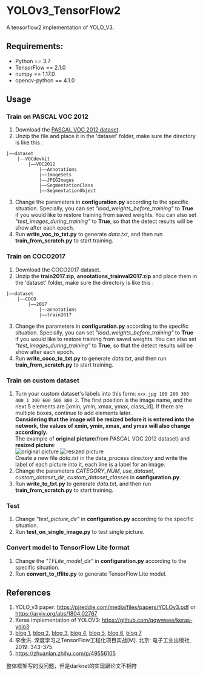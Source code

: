 # YOLOv3_TensorFlow2
A tensorflow2 implementation of YOLO_V3.

## Requirements:
+ Python == 3.7
+ TensorFlow == 2.1.0
+ numpy == 1.17.0
+ opencv-python == 4.1.0

## Usage
### Train on PASCAL VOC 2012
1. Download the [PASCAL VOC 2012 dataset](http://host.robots.ox.ac.uk/pascal/VOC/).
2. Unzip the file and place it in the 'dataset' folder, make sure the directory is like this : 
```
|——dataset
    |——VOCdevkit
        |——VOC2012
            |——Annotations
            |——ImageSets
            |——JPEGImages
            |——SegmentationClass
            |——SegmentationObject
```
3. Change the parameters in **configuration.py** according to the specific situation. Specially, you can set *"load_weights_before_training"* to **True** if you would like to restore training from saved weights. You
can also set *"test_images_during_training"* to **True**, so that the detect results will be show after each epoch.
4. Run **write_voc_to_txt.py** to generate *data.txt*, and then run **train_from_scratch.py** to start training.

### Train on COCO2017
1. Download the COCO2017 dataset.
2. Unzip the **train2017.zip**,  **annotations_trainval2017.zip** and place them in the 'dataset' folder, make sure the directory is like this : 
```
|——dataset
    |——COCO
        |——2017
            |——annotations
            |——train2017
```
3. Change the parameters in **configuration.py** according to the specific situation. Specially, you can set *"load_weights_before_training"* to **True** if you would like to restore training from saved weights. You
can also set *"test_images_during_training"* to **True**, so that the detect results will be show after each epoch.
4. Run **write_coco_to_txt.py** to generate *data.txt*, and then run **train_from_scratch.py** to start training.



### Train on custom dataset
1. Turn your custom dataset's labels into this form: 
```xxx.jpg 100 200 300 400 1 300 600 500 800 2```.
The first position is the image name, and the next 5 elements are [xmin, ymin, xmax, ymax, class_id]. If there are multiple boxes, continue to add elements later. <br>**Considering that the image will be resized before it is entered into the network, the values of xmin, ymin, xmax, and ymax will also change accordingly.**<br>
The example of **original picture**(from PASCAL VOC 2012 dataset) and **resized picture**:<br>
![original picture](https://raw.githubusercontent.com/calmisential/YOLOv3_TensorFlow2/master/assets/1.png)
![resized picture](https://raw.githubusercontent.com/calmisential/YOLOv3_TensorFlow2/master/assets/2.png)<br>
Create a new file *data.txt* in the data_process directory and write the label of each picture into it, each line is a label for an image.
2. Change the parameters *CATEGORY_NUM*, *use_dataset*, *custom_dataset_dir*, *custom_dataset_classes* in **configuration.py**.
3. Run **write_to_txt.py** to generate *data.txt*, and then run **train_from_scratch.py** to start training.

### Test
1. Change *"test_picture_dir"* in **configuration.py** according to the specific situation.
2. Run **test_on_single_image.py** to test single picture.

### Convert model to TensorFlow Lite format
1. Change the *"TFLite_model_dir"* in **configuration.py** according to the specific situation.
2. Run **convert_to_tflite.py** to generate TensorFlow Lite model.


## References
1. YOLO_v3 paper: https://pjreddie.com/media/files/papers/YOLOv3.pdf or https://arxiv.org/abs/1804.02767
2. Keras implementation of YOLOV3: https://github.com/qqwweee/keras-yolo3
3. [blog 1](https://www.cnblogs.com/wangxinzhe/p/10592184.html), [blog 2](https://www.cnblogs.com/wangxinzhe/p/10648465.html), [blog 3](https://blog.csdn.net/leviopku/article/details/82660381), [blog 4](https://blog.csdn.net/qq_37541097/article/details/81214953), [blog 5](https://blog.csdn.net/Gentleman_Qin/article/details/84349144), [blog 6](https://blog.csdn.net/qq_34199326/article/details/84109828), [blog 7](https://blog.csdn.net/weixin_38145317/article/details/95349201)
5. 李金洪. 深度学习之TensorFlow工程化项目实战[M]. 北京: 电子工业出版社, 2019: 343-375
6. https://zhuanlan.zhihu.com/p/49556105

整体框架写的没问题，但是darknet的实现跟论文不相符